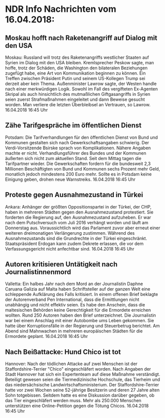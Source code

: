 # NDR Info Nachrichten vom 16.04.2018:


## Moskau hofft nach Raketenangriff auf Dialog mit den USA
Moskau: Russland will trotz des Raketenangriffs westlicher Staaten auf Syrien im Dialog mit den USA bleiben. Kremlsprecher Peskow sagte, man hoffe, trotz der Schäden, die Washington den bilateralen Beziehungen zugefügt habe, eine Art von Kommunikation beginnen zu können. Ein Treffen zwischen Präsident Putin und seinem US-Kollegen Trump sei derzeit aber kein Thema. Außenminister Lawrow sagte, der Westen handle nach einer merkwürdigen Logik. Sowohl im Fall des vergifteten Ex-Agenten Skripal als auch hinsichtlich des mutmaßlichen Giftgasangriffs in Syrien seien zuerst Strafmaßnahmen eingeleitet und dann Beweise gesucht worden. Man verliere die letzten Überbleibsel an Vertrauen, so Lawrow. 16.04.2018 16:45 Uhr 

## Zähe Tarifgespräche im öffentlichen Dienst
Potsdam: Die Tarifverhandlungen für den öffentlichen Dienst von Bund und Kommunen gestalten sich nach Gewerkschaftsangaben schwierig. Der Verdi-Vorsitzende Bsirske sprach von Komplikationen. Nähere Angaben machte er nicht. Verhandlungsführer des Bundes und der Kommunen äußerten sich nicht zum aktuellen Stand. Seit dem Mittag tagen die Tarifpartner wieder. Die Gewerkschaften fordern für die bundesweit 2,3 Millionen Beschäftigten von Bund und Kommunen sechs Prozent mehr Geld, monatlich jedoch mindestens 200 Euro mehr. Sollte es in Potsdam keine Einigung geben, drohen neue Warnstreiks. 16.04.2018 16:45 Uhr 

## Proteste gegen Ausnahmezustand in Türkei
Ankara: Anhänger der größten Oppositionspartei in der Türkei, der CHP, haben in mehreren Städten gegen den Ausnahmezustand protestiert. Sie forderten die Regierung auf, den Ausnahmezustand aufzuheben. Er war nach dem Putschversuch vom Juli 2016 verhängt worden und läuft am Donnerstag aus. Voraussichtlich wird das Parlament zuvor aber erneut einer weiteren dreimonatigen Verlängerung zustimmen. Während des Ausnahmezustands sind die Grundrechte in der Türkei eingeschränkt. Staatspräsident Erdogan kann zudem Dekrete erlassen, die vor dem Verfassungsgericht nicht anfechtbar sind. 16.04.2018 16:45 Uhr 

## Autoren kritisieren Untätigkeit nach Journalistinnenmord
Valletta: Ein halbes Jahr nach dem Mord an der Journalistin Daphne Caruana Galizia auf Malta haben Schriftsteller auf der ganzen Welt eine schleppende Aufklärung des Falls kritisiert. In einem offenen Brief beklagte der Autorenverband Pen International, dass die Ermittlungen nicht unabhängig und nicht effektiv seien. Es habe den Anschein, dass die maltesischen Behörden keine Gerechtigkeit für die Ermordete erreichen wollten. Rund 250 Autoren haben den Brief unterzeichnet. Die Journalistin war bei einem Anschlag mit einer Autobombe ums Leben gekommen. Sie hatte über Korruptionsfälle in der Regierung und Steuerbetrug berichtet. Am Abend sind Mahnwachen in mehreren europäischen Städten für die Ermordete geplant. 16.04.2018 16:45 Uhr 

## Nach Beißattacke: Hund Chico ist tot
Hannover: Nach der tödlichen Attacke auf zwei Menschen ist der Staffordshire-Terrier "Chico" eingeschläfert worden. Nach Angaben der Stadt Hannover hat sich ein Expertenteam auf diese Maßnahme verständigt. Beteiligt gewesen seien die Tiermedizinische Hochschule, das Tierheim und das niedersächsische Landwirtschaftsministerium. Der Staffordshire-Terrier hatte vor zwei Wochen seine 52-jährige Besitzerin und deren 27 Jahre alten Sohn totgebissen. Seitdem hatte es eine Diskussion darüber gegeben, ob das Tier eingeschläfert werden muss. Mehr als 250.000 Menschen unterstützen eine Online-Petition gegen die Tötung Chicos. 16.04.2018 16:45 Uhr 
